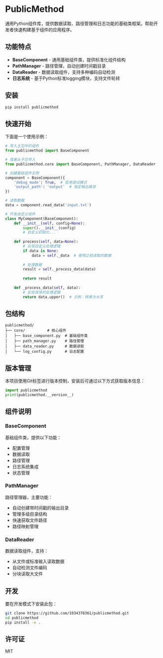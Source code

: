 # PublicMethod

通用Python组件库，提供数据读取、路径管理和日志功能的基础类框架。帮助开发者快速构建基于组件的应用程序。

## 功能特点

* **BaseComponent** - 通用基础组件类，提供标准化组件结构
* **PathManager** - 路径管理，自动创建时间戳目录
* **DataReader** - 数据读取组件，支持多种编码自动检测
* **日志系统** - 基于Python标准logging模块，支持文件轮转

## 安装

```bash
pip install publicmethod
```

## 快速开始

下面是一个使用示例：

```python
# 导入主包中的组件
from publicmethod import BaseComponent

# 或者从子包导入
from publicmethod.core import BaseComponent, PathManager, DataReader

# 创建基础组件实例
component = BaseComponent({
    'debug_mode': True,  # 启用调试模式
    'output_path': 'output'  # 指定输出路径
})

# 读取数据
data = component.read_data('input.txt')

# 开发自定义组件
class MyComponent(BaseComponent):
    def __init__(self, config=None):
        super().__init__(config)
        # 自定义初始化...
    
    def process(self, data=None):
        # 实现自定义处理逻辑
        if data is None:
            data = self._data  # 使用之前读取的数据
        
        # 处理数据
        result = self._process_data(data)
        
        return result
    
    def _process_data(self, data):
        # 实现具体的处理逻辑
        return data.upper()  # 示例：转换为大写
```

## 包结构

```
publicmethod/
├── core/          # 核心组件
│   ├── base_component.py  # 基础组件类
│   ├── path_manager.py    # 路径管理
│   ├── data_reader.py     # 数据读取
│   └── log_config.py      # 日志配置
```

## 版本管理

本项目使用Git标签进行版本控制，安装后可通过以下方式获取版本信息：

```python
import publicmethod
print(publicmethod.__version__)
```

## 组件说明

### BaseComponent

基础组件类，提供以下功能：

* 配置管理
* 数据读取
* 路径管理
* 日志系统集成
* 状态管理

### PathManager

路径管理器，主要功能：

* 自动创建带时间戳的输出目录
* 管理多级目录结构
* 快速获取文件路径
* 路径映射管理

### DataReader

数据读取组件，支持：

* 从文件或标准输入读取数据
* 自动检测文件编码
* 分块读取大文件

## 开发

要在开发模式下安装此包：

```bash
git clone https://github.com/1034378361/publicmethod.git
cd publicmethod
pip install -e .
```

## 许可证

MIT
